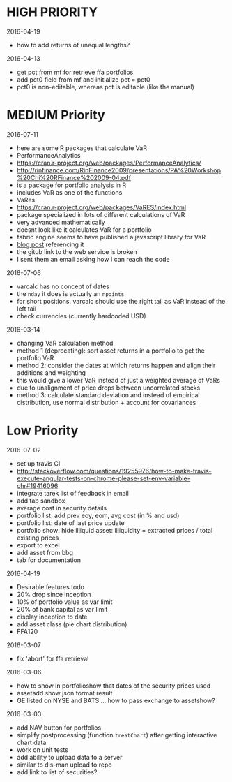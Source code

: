 # HIGH PRIORITY
2016-04-19
* how to add returns of unequal lengths?

2016-04-13
* get pct from mf for retrieve ffa portfolios
 * add pct0 field from mf and initialize pct = pct0
 * pct0 is non-editable, whereas pct is editable (like the manual)

# MEDIUM Priority
2016-07-11
* here are some R packages that calculate VaR
 * PerformanceAnalytics
  * https://cran.r-project.org/web/packages/PerformanceAnalytics/
  * http://rinfinance.com/RinFinance2009/presentations/PA%20Workshop%20Chi%20RFinance%202009-04.pdf
  * is a package for portfolio analysis in R
  * includes VaR as one of the functions
 * VaRes
  * https://cran.r-project.org/web/packages/VaRES/index.html
  * package specialized in lots of different calculations of VaR
  * very advanced mathematically
  * doesnt look like it calculates VaR for a portfolio
* fabric engine seems to have published a javascript library for VaR
 * [blog post](http://fabricengine.com/benchmark-node-js-value-at-risk-web-service/) referencing it
 * the gitub link to the web service is broken
 * I sent them an email asking how I can reach the code

2016-07-06
* varcalc has no concept of dates
 * the `nday` it does is actually an `npoints`
* for short positions, varcalc should use the right tail as VaR instead of the left tail
* check currencies (currently hardcoded USD)

2016-03-14
* changing VaR calculation method
 * method 1 (deprecating): sort asset returns in a portfolio to get the portfolio VaR
 * method 2: consider the dates at which returns happen and align their additions and weighting
  * this would give a lower VaR instead of just a weighted average of VaRs
  * due to unalignment of price drops between uncorrelated stocks
 * method 3: calculate standard deviation and instead of empirical distribution, use normal distribution + account for covariances

# Low Priority
2016-07-02
* set up travis CI
 * http://stackoverflow.com/questions/19255976/how-to-make-travis-execute-angular-tests-on-chrome-please-set-env-variable-chr#19416096
* integrate tarek list of feedback in email
 * add tab sandbox
 * average cost in security details
 * portfolio list: add prev eoy, eom, avg cost (in % and usd)
 * portfolio list: date of last price update
 * portfolio show: hide illiquid asset: illiquidity = extracted prices / total existing prices
 * export to excel
 * add asset from bbg
 * tab for documentation

2016-04-19
* Desirable features todo
 * 20% drop since inception
 * 10% of portfolio value as var limit
 * 20% of bank capital as var limit
 * display inception to date
 * add asset class (pie chart distribution)
 * FFA120

2016-03-07
* fix 'abort' for ffa retrieval

2016-03-06
* how to show in portfolioshow that dates of the security prices used
* assetadd show json format result
* GE listed on NYSE and BATS ... how to pass exchange to assetshow?

2016-03-03
* add NAV button for portfolios
* simplify postprocessing (function `treatChart`) after getting interactive chart data
* work on unit tests
* add ability to upload data to a server 
 * similar to dis-man upload to repo
* add link to list of securities?

